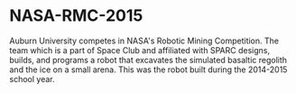 # NASA-RMC-2015
Auburn University competes in NASA's Robotic Mining Competition.  The team which is a part of Space Club and affiliated with SPARC designs, builds, and programs a robot that excavates the simulated basaltic regolith and the ice on a small arena.  This was the robot built during the 2014-2015 school year.
